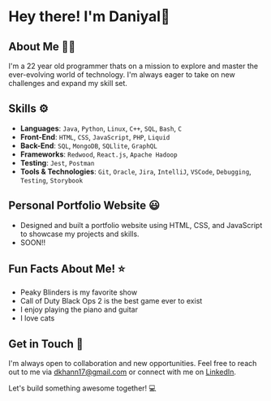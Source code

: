 # Hey there! I'm Daniyal🌌

## About Me 🧑‍💻
I'm a 22 year old programmer thats on a mission to explore and master the ever-evolving world of technology. I'm always eager to take on new challenges and expand my skill set.

## Skills ⚙️
- **Languages**: `Java`, `Python`, `Linux`, `C++`, `SQL`, `Bash`, `C`
- **Front-End**: `HTML`, `CSS`, `JavaScript`, `PHP`, `Liquid`
- **Back-End**: `SQL`, `MongoDB`, `SQLlite`, `GraphQL`
- **Frameworks**: `Redwood`, `React.js`, `Apache Hadoop`
- **Testing**: `Jest`, `Postman`
- **Tools & Technologies**: `Git`, `Oracle`, `Jira`, `IntelliJ`, `VSCode`, `Debugging`, `Testing`, `Storybook`

## Personal Portfolio Website 😃
- Designed and built a portfolio website using HTML, CSS, and JavaScript to showcase my projects and skills.
- SOON!!

## Fun Facts About Me! ⭐
  - Peaky Blinders is my favorite show
  - Call of Duty Black Ops 2 is the best game ever to exist
  - I enjoy playing the piano and guitar
  - I love cats

## Get in Touch 📧

I'm always open to collaboration and new opportunities. Feel free to reach out to me via dkhann17@gmail.com or connect with me on [LinkedIn](www.linkedin.com/in/daniyal-khan-275318232).

Let's build something awesome together! 💻
